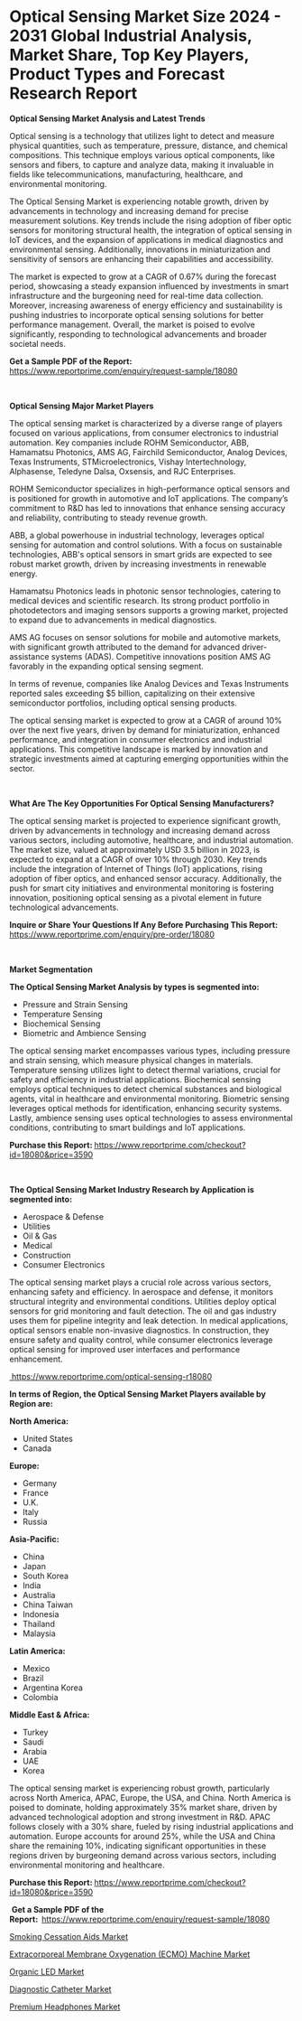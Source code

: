<p><h1>Optical Sensing Market Size 2024 - 2031 Global Industrial Analysis, Market Share, Top Key Players, Product Types and Forecast Research Report</h1></p><p><strong>Optical Sensing Market Analysis and Latest Trends</strong></p>
<p><p>Optical sensing is a technology that utilizes light to detect and measure physical quantities, such as temperature, pressure, distance, and chemical compositions. This technique employs various optical components, like sensors and fibers, to capture and analyze data, making it invaluable in fields like telecommunications, manufacturing, healthcare, and environmental monitoring.</p><p>The Optical Sensing Market is experiencing notable growth, driven by advancements in technology and increasing demand for precise measurement solutions. Key trends include the rising adoption of fiber optic sensors for monitoring structural health, the integration of optical sensing in IoT devices, and the expansion of applications in medical diagnostics and environmental sensing. Additionally, innovations in miniaturization and sensitivity of sensors are enhancing their capabilities and accessibility.</p><p>The market is expected to grow at a CAGR of 0.67% during the forecast period, showcasing a steady expansion influenced by investments in smart infrastructure and the burgeoning need for real-time data collection. Moreover, increasing awareness of energy efficiency and sustainability is pushing industries to incorporate optical sensing solutions for better performance management. Overall, the market is poised to evolve significantly, responding to technological advancements and broader societal needs.</p></p>
<p><strong>Get a Sample PDF of the Report:&nbsp;</strong> <a href="https://www.reportprime.com/enquiry/request-sample/18080?utm_campaign=31&utm_medium=2&utm_source=Github&utm_content=ia&utm_term=20112024&utm_id=optical-sensing">https://www.reportprime.com/enquiry/request-sample/18080</a></p>
<p>&nbsp;</p>
<p><strong>Optical Sensing Major Market Players</strong></p>
<p><p>The optical sensing market is characterized by a diverse range of players focused on various applications, from consumer electronics to industrial automation. Key companies include ROHM Semiconductor, ABB, Hamamatsu Photonics, AMS AG, Fairchild Semiconductor, Analog Devices, Texas Instruments, STMicroelectronics, Vishay Intertechnology, Alphasense, Teledyne Dalsa, Oxsensis, and RJC Enterprises.</p><p>ROHM Semiconductor specializes in high-performance optical sensors and is positioned for growth in automotive and IoT applications. The company’s commitment to R&D has led to innovations that enhance sensing accuracy and reliability, contributing to steady revenue growth.</p><p>ABB, a global powerhouse in industrial technology, leverages optical sensing for automation and control solutions. With a focus on sustainable technologies, ABB's optical sensors in smart grids are expected to see robust market growth, driven by increasing investments in renewable energy.</p><p>Hamamatsu Photonics leads in photonic sensor technologies, catering to medical devices and scientific research. Its strong product portfolio in photodetectors and imaging sensors supports a growing market, projected to expand due to advancements in medical diagnostics.</p><p>AMS AG focuses on sensor solutions for mobile and automotive markets, with significant growth attributed to the demand for advanced driver-assistance systems (ADAS). Competitive innovations position AMS AG favorably in the expanding optical sensing segment.</p><p>In terms of revenue, companies like Analog Devices and Texas Instruments reported sales exceeding $5 billion, capitalizing on their extensive semiconductor portfolios, including optical sensing products.</p><p>The optical sensing market is expected to grow at a CAGR of around 10% over the next five years, driven by demand for miniaturization, enhanced performance, and integration in consumer electronics and industrial applications. This competitive landscape is marked by innovation and strategic investments aimed at capturing emerging opportunities within the sector.</p></p>
<p>&nbsp;</p>
<p><strong>What Are The Key Opportunities For Optical Sensing Manufacturers?</strong></p>
<p><p>The optical sensing market is projected to experience significant growth, driven by advancements in technology and increasing demand across various sectors, including automotive, healthcare, and industrial automation. The market size, valued at approximately USD 3.5 billion in 2023, is expected to expand at a CAGR of over 10% through 2030. Key trends include the integration of Internet of Things (IoT) applications, rising adoption of fiber optics, and enhanced sensor accuracy. Additionally, the push for smart city initiatives and environmental monitoring is fostering innovation, positioning optical sensing as a pivotal element in future technological advancements.</p></p>
<p><strong>Inquire or Share Your Questions If Any Before Purchasing This Report:</strong> <a href="https://www.reportprime.com/enquiry/pre-order/18080?utm_campaign=31&utm_medium=2&utm_source=Github&utm_content=ia&utm_term=20112024&utm_id=optical-sensing">https://www.reportprime.com/enquiry/pre-order/18080</a></p>
<p>&nbsp;</p>
<p><strong>Market Segmentation</strong></p>
<p><strong>The Optical Sensing Market Analysis by types is segmented into:</strong></p>
<p><ul><li>Pressure and Strain Sensing</li><li>Temperature Sensing</li><li>Biochemical Sensing</li><li>Biometric and Ambience Sensing</li></ul></p>
<p><p>The optical sensing market encompasses various types, including pressure and strain sensing, which measure physical changes in materials. Temperature sensing utilizes light to detect thermal variations, crucial for safety and efficiency in industrial applications. Biochemical sensing employs optical techniques to detect chemical substances and biological agents, vital in healthcare and environmental monitoring. Biometric sensing leverages optical methods for identification, enhancing security systems. Lastly, ambience sensing uses optical technologies to assess environmental conditions, contributing to smart buildings and IoT applications.</p></p>
<p><strong>Purchase this Report:&nbsp;</strong><a href="https://www.reportprime.com/checkout?id=18080&price=3590&utm_campaign=31&utm_medium=2&utm_source=Github&utm_content=ia&utm_term=20112024&utm_id=optical-sensing">https://www.reportprime.com/checkout?id=18080&price=3590</a></p>
<p>&nbsp;</p>
<p><strong>The Optical Sensing Market Industry Research by Application is segmented into:</strong></p>
<p><ul><li>Aerospace & Defense</li><li>Utilities</li><li>Oil & Gas</li><li>Medical</li><li>Construction</li><li>Consumer Electronics</li></ul></p>
<p><p>The optical sensing market plays a crucial role across various sectors, enhancing safety and efficiency. In aerospace and defense, it monitors structural integrity and environmental conditions. Utilities deploy optical sensors for grid monitoring and fault detection. The oil and gas industry uses them for pipeline integrity and leak detection. In medical applications, optical sensors enable non-invasive diagnostics. In construction, they ensure safety and quality control, while consumer electronics leverage optical sensing for improved user interfaces and performance enhancement.</p></p>
<p><a href="https://www.reportprime.com/optical-sensing-r18080?utm_campaign=31&utm_medium=2&utm_source=Github&utm_content=ia&utm_term=20112024&utm_id=optical-sensing">&nbsp;https://www.reportprime.com/optical-sensing-r18080</a></p>
<p><strong>In terms of Region, the Optical Sensing Market Players available by Region are:</strong></p>
<p>
    <p> <strong> North America: </strong>
        <ul>
            <li>United States</li>
            <li>Canada</li>
        </ul>
        </p> 
    <p> <strong> Europe: </strong>
        <ul>
            <li>Germany</li>
            <li>France</li>
            <li>U.K.</li>
            <li>Italy</li>
            <li>Russia</li>
        </ul>
        </p> 
    <p> <strong> Asia-Pacific: </strong>
        <ul>
            <li>China</li>
            <li>Japan</li>
            <li>South Korea</li>
            <li>India</li>
            <li>Australia</li>
            <li>China Taiwan</li>
            <li>Indonesia</li>
            <li>Thailand</li>
            <li>Malaysia</li>
        </ul>
        </p> 
    <p> <strong> Latin America: </strong>
        <ul>
            <li>Mexico</li>
            <li>Brazil</li>
            <li>Argentina Korea</li>
            <li>Colombia</li>
        </ul>
        </p> 
    <p> <strong> Middle East & Africa: </strong>
        <ul>
            <li>Turkey</li>
            <li>Saudi</li>
            <li>Arabia</li>
            <li>UAE</li>
            <li>Korea</li>
        </ul>
    </p>
    </p>
<p><p>The optical sensing market is experiencing robust growth, particularly across North America, APAC, Europe, the USA, and China. North America is poised to dominate, holding approximately 35% market share, driven by advanced technological adoption and strong investment in R&D. APAC follows closely with a 30% share, fueled by rising industrial applications and automation. Europe accounts for around 25%, while the USA and China share the remaining 10%, indicating significant opportunities in these regions driven by burgeoning demand across various sectors, including environmental monitoring and healthcare.</p></p>
<p><strong>Purchase this Report: </strong><a href="https://www.reportprime.com/checkout?id=18080&price=3590&utm_campaign=31&utm_medium=2&utm_source=Github&utm_content=ia&utm_term=20112024&utm_id=optical-sensing">https://www.reportprime.com/checkout?id=18080&price=3590</a></p>
<p>&nbsp;<strong>Get a Sample PDF of the Report:&nbsp;&nbsp;</strong><a href="https://www.reportprime.com/enquiry/request-sample/18080?utm_campaign=31&utm_medium=2&utm_source=Github&utm_content=ia&utm_term=20112024&utm_id=optical-sensing">https://www.reportprime.com/enquiry/request-sample/18080</a></p>
<p><strong></strong></p>
<p><p><a href="https://issuu.com/reportprime-2/docs/smoking-cessation-aids-market-size-_2ef9c96f38fcb7?utm_campaign=31&utm_medium=2&utm_source=Github&utm_content=ia&utm_term=20112024&utm_id=optical-sensing">Smoking Cessation Aids Market</a></p><p><a href="https://issuu.com/reportprime-2/docs/extracorporeal-membrane-oxygenation_9bb0f5add00e58?utm_campaign=31&utm_medium=2&utm_source=Github&utm_content=ia&utm_term=20112024&utm_id=optical-sensing">Extracorporeal Membrane Oxygenation (ECMO) Machine Market</a></p><p><a href="https://github.com/rahu1506/Market-Research-Report-List-6/blob/main/organic-led-market.md?utm_campaign=31&utm_medium=2&utm_source=Github&utm_content=ia&utm_term=20112024&utm_id=optical-sensing">Organic LED Market</a></p><p><a href="https://www.linkedin.com/pulse/comprehensive-diagnostic-catheter-market-study-products-services-drlec?utm_campaign=31&utm_medium=2&utm_source=Github&utm_content=ia&utm_term=20112024&utm_id=optical-sensing">Diagnostic Catheter Market</a></p><p><a href="https://github.com/FassouRP/Market-Research-Report-List-6/blob/main/premium-headphones-market.md?utm_campaign=31&utm_medium=2&utm_source=Github&utm_content=ia&utm_term=20112024&utm_id=optical-sensing">Premium Headphones Market</a></p></p>